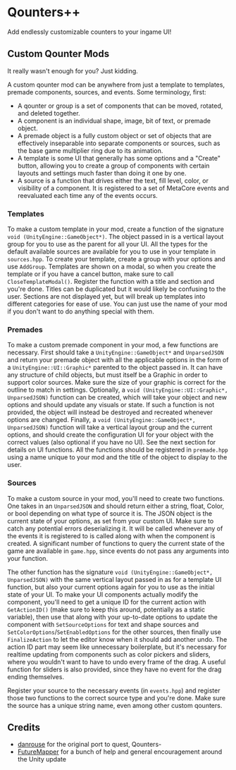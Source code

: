 # Qounters++

Add endlessly customizable counters to your ingame UI!

## Custom Qounter Mods

It really wasn't enough for you? Just kidding.

A custom qounter mod can be anywhere from just a template to templates, premade components, sources, and events. Some terminology, first:

- A qounter or group is a set of components that can be moved, rotated, and deleted together.
- A component is an individual shape, image, bit of text, or premade object.
- A premade object is a fully custom object or set of objects that are effectively inseparable into separate components or sources, such as the base game multiplier ring due to its animation.
- A template is some UI that generally has some options and a "Create" button, allowing you to create a group of components with certain layouts and settings much faster than doing it one by one.
- A source is a function that drives either the text, fill level, color, or visibility of a component. It is registered to a set of MetaCore events and reevaluated each time any of the events occurs.

### Templates

To make a custom template in your mod, create a function of the signature `void (UnityEngine::GameObject*)`. The object passed in is a vertical layout group for you to use as the parent for all your UI. All the types for the default available sources are available for you to use in your template in `sources.hpp`. To create your template, create a group with your options and use `AddGroup`. Templates are shown on a modal, so when you create the template or if you have a cancel button, make sure to call `CloseTemplateModal()`. Register the function with a title and section and you're done. Titles can be duplicated but it would likely be confusing to the user. Sections are not displayed yet, but will break up templates into different categories for ease of use. You can just use the name of your mod if you don't want to do anything special with them.

### Premades

To make a custom premade component in your mod, a few functions are necessary. First should take a `UnityEngine::GameObject*` and `UnparsedJSON` and return your premade object with all the applicable options in the form of a `UnityEngine::UI::Graphic*` parented to the object passed in. It can have any structure of child objects, but must itself be a Graphic in order to support color sources. Make sure the size of your graphic is correct for the outline to match in settings. Optionally, a `void (UnityEngine::UI::Graphic*, UnparsedJSON)` function can be created, which will take your object and new options and should update any visuals or state. If such a function is not provided, the object will instead be destroyed and recreated whenever options are changed. Finally, a `void (UnityEngine::GameObject*, UnparsedJSON)` function will take a vertical layout group and the current options, and should create the configuration UI for your object with the correct values (also optional if you have no UI). See the next section for details on UI functions. All the functions should be registered in `premade.hpp` using a name unique to your mod and the title of the object to display to the user.

### Sources

To make a custom source in your mod, you'll need to create two functions. One takes in an `UnparsedJSON` and should return either a string, float, Color, or bool depending on what type of source it is. The JSON object is the current state of your options, as set from your custom UI. Make sure to catch any potential errors deserializing it. It will be called whenever any of the events it is registered to is called along with when the component is created. A significant number of functions to query the current state of the game are available in `game.hpp`, since events do not pass any arguments into your function.

The other function has the signature `void (UnityEngine::GameObject*, UnparsedJSON)` with the same vertical layout passed in as for a template UI function, but also your current options again for you to use as the initial state of your UI. To make your UI components actually modify the component, you'll need to get a unique ID for the current action with `GetActionID()` (make sure to keep this around, potentially as a static variable), then use that along with your up-to-date options to update the component with `SetSourceOptions` for text and shape sources and `SetColorOptions`/`SetEnabledOptions` for the other sources, then finally use `FinalizeAction` to let the editor know when it should add another undo. The action ID part may seem like unnecessary boilerplate, but it's necessary for realtime updating from components such as color pickers and sliders, where you wouldn't want to have to undo every frame of the drag. A useful function for sliders is also provided, since they have no event for the drag ending themselves.

Register your source to the necessary events (in `events.hpp`) and register those two functions to the correct source type and you're done. Make sure the source has a unique string name, even among other custom qounters.

## Credits

- [danrouse](https://github.com/danrouse) for the original port to quest, Qounters-
- [FutureMapper](https://github.com/Futuremappermydud) for a bunch of help and general encouragement around the Unity update

